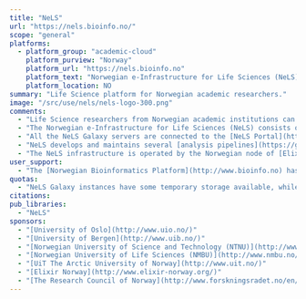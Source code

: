 ```yaml
---
title: "NeLS"
url: "https://nels.bioinfo.no/"
scope: "general"
platforms:
  - platform_group: "academic-cloud"
    platform_purview: "Norway"
    platform_url: "https://nels.bioinfo.no"
    platform_text: "Norwegian e-Infrastructure for Life Sciences (NeLS)"
    platform_location: NO
summary: "Life Science platform for Norwegian academic researchers."
image: "/src/use/nels/nels-logo-300.png"
comments:
  - "Life Science researchers from Norwegian academic institutions can log in with their FEIDE accounts (federation of home institution credentials). Other research collaborators can apply for a NeLS account."
  - "The Norwegian e-Infrastructure for Life Sciences (NeLS) consists of a network of Galaxy servers at five Norwegian universities accessible via single sign-on."
  - "All the NeLS Galaxy servers are connected to the [NeLS Portal](https://nels.bioinfo.no/) which provides centralized storage and sharing capabilities."
  - "NeLS develops and maintains several [analysis pipelines](https://galaxy-ntnu.bioinfo.no/www/nels_pipelines.html) offered as Galaxy workflows."
  - "The NeLS infrastructure is operated by the Norwegian node of [Elixir](https://www.elixir-europe.org)."
user_support:
  - "The [Norwegian Bioinformatics Platform](http://www.bioinfo.no) has a help desk that can be reached by emailing contact@bioinfo.no"
quotas:
  - "NeLS Galaxy instances have some temporary storage available, while the bulk volumes of data are managed through the NeLS centralized storage and the Norwegian national storage services."
citations:
pub_libraries:
  - "NeLS"
sponsors:
  - "[University of Oslo](http://www.uio.no/)"
  - "[University of Bergen](http://www.uib.no/)"
  - "[Norwegian University of Science and Technology (NTNU)](http://www.ntnu.no/)"
  - "[Norwegian University of Life Sciences (NMBU)](http://www.nmbu.no/)"
  - "[UiT The Arctic University of Norway](http://www.uit.no/)"
  - "[Elixir Norway](http://www.elixir-norway.org/)"
  - "[The Research Council of Norway](http://www.forskningsradet.no/en/Home_page/1177315753906)"
---
```


